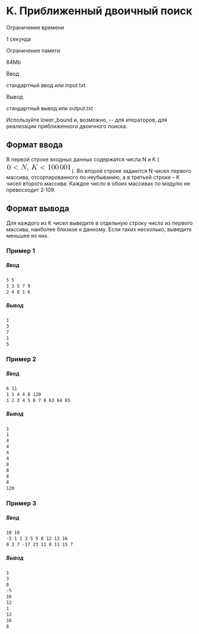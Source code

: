 K. Приближенный двоичный поиск
==============================

Ограничение времени

1 секунда

Ограничение памяти

64Mb

Ввод

стандартный ввод или input.txt

Вывод

стандартный вывод или output.txt

Используйте lower\_bound и, возможно, \-\- для итераторов, для реализации приближенного двоичного поиска.

Формат ввода
------------

В первой строке входных данных содержатся числа N и K (![](images/MCBcbHQgTixcLEsgXGx0IDEwMFwsMDAx.png)). Во второй строке задаются N чисел первого массива, отсортированного по неубыванию, а в третьей строке – K чисел второго массива. Каждое число в обоих массивах по модулю не превосходит 2⋅109.

Формат вывода
-------------

Для каждого из K чисел выведите в отдельную строку число из первого массива, наиболее близкое к данному. Если таких несколько, выведите меньшее из них.

### Пример 1

##### Ввод

```
5 5
1 3 5 7 9 
2 4 8 1 6 
```

##### Вывод

```
1
3
7
1
5
```

### Пример 2

##### Ввод

```
6 11
1 1 4 4 8 120 
1 2 3 4 5 6 7 8 63 64 65 
```

##### Вывод

```
1
1
4
4
4
4
8
8
8
8
120
```

### Пример 3

##### Ввод

```
10 10
-5 1 1 3 5 5 8 12 13 16 
0 3 7 -17 23 11 0 11 15 7 
```

##### Вывод

```
1
3
8
-5
16
12
1
12
16
8
```